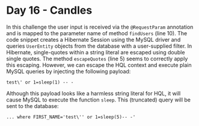 # Day 16 - Candles

In this challenge the user input is received via the `@RequestParam`
annotation and is mapped to the parameter name of method `findUsers`
(line 10). The code snippet creates a Hibernate Session using the MySQL
driver and queries `UserEntity` objects from the database with a
user-supplied filter. In Hibernate, single-quotes within a string
literal are escaped using double single quotes. The method
`escapeQuotes` (line 5) seems to correctly apply this escaping. However,
we can escape the HQL context and execute plain MySQL queries by
injecting the following payload:

```
test\' or 1=sleep(1) -- -
```

Although this payload looks like a harmless string literal for HQL, it
will cause MySQL to execute the function `sleep`. This (truncated) query
will be sent to the database:

```
... where FIRST_NAME='test\'' or 1=sleep(5)-- -'
```
